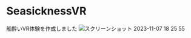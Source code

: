 # SeasicknessVR
船酔いVR体験を作成しました
![スクリーンショット 2023-11-07 18 25 55](https://github.com/Dadadadarow/SeasicknessVR/assets/63149547/be1b0c44-3942-4125-9258-8605218f551c)
